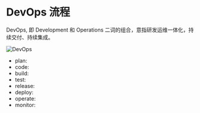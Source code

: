# DevOps 流程

DevOps, 即 Development 和 Operations 二词的组合，意指研发运维一体化，持续交付、持续集成。

![DevOps](https://img-blog.csdnimg.cn/20201013233824319.png)

- plan:
- code:
- build:
- test:
- release:
- deploy:
- operate:
- monitor:
